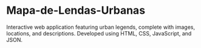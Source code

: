 # Mapa-de-Lendas-Urbanas
Interactive web application featuring urban legends, complete with images, locations, and descriptions. Developed using HTML, CSS, JavaScript, and JSON.
